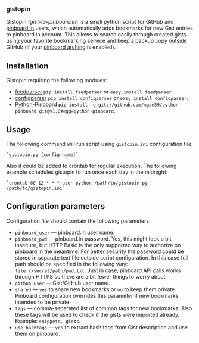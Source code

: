### gistopin

Gistopin (_gist-to-pinboard.in_) is a small python script for GitHub and [pinboard.in](http://pinboard.in) users, which automatically adds bookmarks for new Gist entries to pinboard.in account. This allows to search easily through created gists using your favorite bookmarking service and keep a backup copy outside GitHub (if your [pinboard arching](http://pinboard.in/tour/#archive) is enabled).

## Installation

Gistopin requiring the following modules:

* [feedparser](http://code.google.com/p/feedparser/)
  `pip install feedparser` or `easy_install feedparser`.
* [configparser](http://docs.python.org/library/configparser.html)
  `pip install configparser` or `easy_install configparser`.
* [Python-Pinboard](https://github.com/mgan59/python-pinboard)
  `pip install -e git://github.com/mgan59/python-pinboard.git@v1.0#egg=python-pinboard`.

## Usage

The following command will run script using `gistopin.ini` configuration file:

	`gistopin.py [config-name]`

Also it could be added to crontab for regular execution. The following example schedules gistopin to run once each day in the midnight:

	`crontab 00 12 * * * user python /path/to/gistopin.py /path/to/gistopin.ini`


## Configuration parameters

Configuration file should contain the following parameters:

* `pinboard_user` — pinboard.in user name.
* `pinboard_pwd` — pinboard.in password. Yes, this might look a bit insecure, but HTTP Basic is the only supported way to authorize on pinboard in the meantime. For better security the password could be stored in separate text file outside script configuration. In this case full path should be specified in the following way: `file://secret/path/pwd.txt`. Just in case, pinboard API calls works through HTTPS so there are a bit fewer things to worry about.
* `github_user` — Gist/GitHub user name.
* `shared` — `yes` to share new bookmarks or `no` to keep them private. Pinboard configuration overrides this parameter if new bookmarks intended to be private.
* `tags` — comma-separated list of common tags for new bookmarks. Also these tags will be used to check if the gists were imported already. Example: `snippets, gists`.
* `use_hashtags` — `yes` to extract hash tags from Gist description and use them on pinboard.



